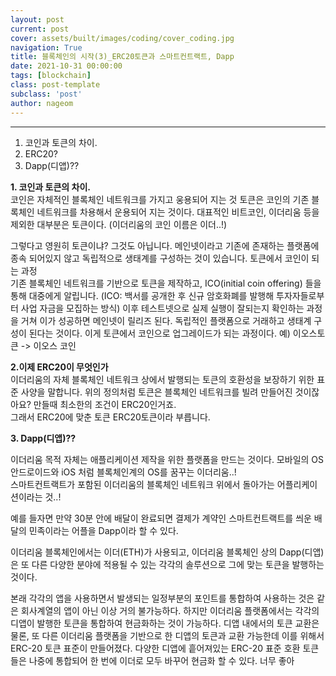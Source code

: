```yaml
---
layout: post
current: post
cover: assets/built/images/coding/cover_coding.jpg
navigation: True
title: 블록체인의 시작(3)_ERC20토큰과 스마트컨트랙트, Dapp 
date: 2021-10-31 00:00:00
tags: [blockchain]
class: post-template
subclass: 'post'
author: nageom
---
```

* * *
1. 코인과 토큰의 차이.
2. ERC20? 
3. Dapp(디앱)?? 


**1. 코인과 토큰의 차이.**<br>
코인은 자체적인 블록체인 네트워크를 가지고 웅용되어 지는 것
토큰은 코인의 기존 블록체인 네트워크를 차용해서 운용되어 지는 것이다. 
대표적인 비트코인, 이더리움 등을 제외한 대부분은 토큰이다. (이더리움의 코인 이름은 이더..!) 

그렇다고 영원히 토큰이냐? 그것도 아닙니다. 메인넷이라고 기존에 존재하는 플랫폼에 종속 되어있지 않고
독립적으로 생태계를 구성하는 것이 있습니다.
토큰에서 코인이 되는 과정 <BR>
기존 블록체인 네트워크를 기반으로 토큰을 제작하고, ICO(initial coin offering) 들을 통해 대중에게 알립니다.
(ICO: 백서를 공개한 후 신규 암호화폐를 발행해 투자자들로부터 사업 자금을 모집하는 방식)
이후 테스트넷으로 실제 실행이 잘되는지 확인하는 과정을 거쳐 이가 성공하면 메인넷이 릴리즈 된다.
독립적인 플랫폼으로 거래하고 생태계 구성이 된다는 것이다. 이게 토큰에서 코인으로 업그레이드가 되는 과정이다.
예) 이오스토큰 -> 이오스 코인

**2.이제 ERC20이 무엇인가**<BR>
이더리움의 자체 블록체인 네트워크 상에서 발행되는 토큰의 호환성을 보장하기 위한 표준 사양을 말합니다. 
위의 정의처럼 토큰은 블록체인 네트워크를 빌려 만들어진 것이잖아요? 만들때 최소한의 조건이 ERC20인거죠.  
그래서 ERC20에 맞춘 토큰 ERC20토큰이라 부릅니다. 




**3. Dapp(디앱)??**

이더리움 목적 자체는 애플리케이션 제작을 위한 플랫폼을 만드는 것이다. 
모바일의 OS 안드로이드와 iOS 처럼 블록체인계의 OS를 꿈꾸는 이더리움..!  
스마트컨트랙트가 포함된 이더리움의 블록체인 네트워크 위에서 돌아가는 어플리케이션이라는 것..! 

예를 들자면 만약 30분 안에 배달이 완료되면 결제가 계약인 스마트컨트랙트를 씌운 배달의 민족이라는 어플을 Dapp이라 할 수 있다.

이더리움 블록체인에서는 이더(ETH)가 사용되고, 이더리움 블록체인 상의 Dapp(디앱)은
또 다른 다양한 분야에 적용될 수 있는 각각의 솔루션으로 그에 맞는 토큰을 발행하는 것이다.

본래 각각의 앱을 사용하면서 발생되는 일정부분의 포인트를 통합하여 사용하는 것은 같은 회사계열의 앱이 아닌 이상 거의 불가능하다.
하지만 이더리움 플랫폼에서는 각각의 디앱이 발행한 토큰을 통합하여 현금화하는 것이 가능하다.
디앱 내에서의 토큰 교환은 물론, 또 다른 이더리움 플랫폼을 기반으로 한 디앱의 토큰과 교환 가능한데 이를 위해서 ERC-20 토큰 표준이 만들어졌다.
다양한 디앱에 흩어져있는 ERC-20 표준 호환 토큰들은 나중에 통합되어 한 번에 이더로 모두 바꾸어 현금화 할 수 있다. 너무 좋아 